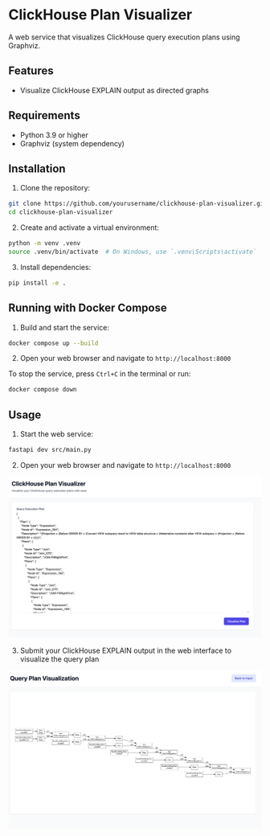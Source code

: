# ClickHouse Plan Visualizer

A web service that visualizes ClickHouse query execution plans using Graphviz.

## Features

- Visualize ClickHouse EXPLAIN output as directed graphs

## Requirements

- Python 3.9 or higher
- Graphviz (system dependency)

## Installation

1. Clone the repository:
```bash
git clone https://github.com/yourusername/clickhouse-plan-visualizer.git
cd clickhouse-plan-visualizer
```

2. Create and activate a virtual environment:
```bash
python -m venv .venv
source .venv/bin/activate  # On Windows, use `.venv\Scripts\activate`
```

3. Install dependencies:
```bash
pip install -e .
```

## Running with Docker Compose

1. Build and start the service:
```bash
docker compose up --build
```

2. Open your web browser and navigate to `http://localhost:8000`

To stop the service, press `Ctrl+C` in the terminal or run:
```bash
docker compose down
```

## Usage

1. Start the web service:
```bash
fastapi dev src/main.py
```

2. Open your web browser and navigate to `http://localhost:8000`

![index_page](docs/images/index_page.png)

3. Submit your ClickHouse EXPLAIN output in the web interface to visualize the query plan

![plan_visualization](docs/images/plan_visualization.png)
